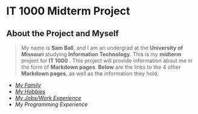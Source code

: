 # IT 1000 Midterm Project

## About the Project and Myself
>My name is **Sam Ball**, and I am an undergrad at the **University of Missouri** studying **Information Technology**. 
This is my **midterm** project for **IT 1000** . This project will provide information about me in the form of **Markdown pages**.
**Below** are the links to the 4 other **Markdown pages**, as well as the information they hold.

* [_My Family_](Family.md)
* [_My Hobbies_](Hobbies.md)
* [_My Jobs/Work Experience_](Work.md)
* _My Programming Experience_

